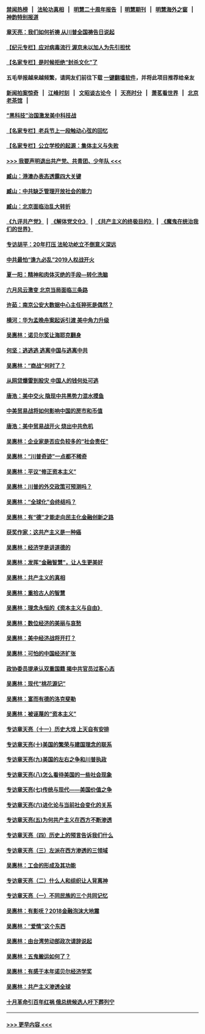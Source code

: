 #### [禁闻热榜](热点新闻.md?=0)  &nbsp;&nbsp;|&nbsp;&nbsp; [法轮功真相](https://github.com/gfw-breaker/truth/blob/master/README.md?=0) &nbsp;&nbsp;|&nbsp;&nbsp; [明慧二十周年报告](https://github.com/gfw-breaker/mh-reports/blob/master/README.md?=0) &nbsp;&nbsp;|&nbsp;&nbsp;[明慧期刊](https://github.com/gfw-breaker/mh-qikan) &nbsp;&nbsp;|&nbsp;&nbsp; [明慧海外之窗](https://github.com/gfw-breaker/mh-news/blob/master/README.md?=0) &nbsp;&nbsp;|&nbsp;&nbsp; [神韵特别报道](https://github.com/gfw-breaker/mh-news/blob/master/shenyun.md?=0)
#### [章天亮：我们如何祈祷 从川普全国祷告日说起](../pages/nsc423/n11944627.md?t=03172202) 
#### [【纪元专栏】应对病毒流行 渥京未以加人为先引担忧](../pages/nsc423/n11875714.md?t=03172202) 
#### [【名家专栏】是时候拒绝“封杀文化”了](../pages/nsc423/n11814093.md?t=03172202) 
#### 五毛举报越来越频繁，请网友们前往下载 [一键翻墙软件](https://github.com/gfw-breaker/ssr-accounts)，并将此项目推荐给亲友
#### [新闻拍案惊奇](https://github.com/gfw-breaker/banned-news/blob/master/pages/link4.md) &nbsp;&nbsp;|&nbsp;&nbsp; [江峰时刻](https://github.com/gfw-breaker/banned-news/blob/master/pages/link4.md) &nbsp;&nbsp;|&nbsp;&nbsp; [文昭谈古论今](https://github.com/gfw-breaker/banned-news/blob/master/pages/link4.md) &nbsp;&nbsp;|&nbsp;&nbsp; [天亮时分](https://github.com/gfw-breaker/banned-news/blob/master/pages/link4.md) &nbsp;&nbsp;|&nbsp;&nbsp; [萧茗看世界](https://github.com/gfw-breaker/banned-news/blob/master/pages/link4.md) &nbsp;&nbsp;|&nbsp;&nbsp; [北京老茶馆](https://github.com/gfw-breaker/banned-news/blob/master/pages/link4.md) &nbsp;&nbsp;|&nbsp;&nbsp; 
#### [“黑科技”治国激发美中科技战](../pages/nsc423/n11638056.md?t=03172202) 
#### [【名家专栏】老兵节上一段触动心弦的回忆](../pages/nsc423/n11646016.md?t=03172202) 
#### [【名家专栏】公立学校的起源：集体主义与失败](../pages/nsc423/n11601833.md?t=03172202) 
#### [>>> 我要声明退出共产党、共青团、少年队 <<<](https://github.com/begood0513/goodnews/blob/master/quit/letter.md) 
#### [臧山：港澳办表态透露四大关键](../pages/nsc423/n11421628.md?t=03172202) 
#### [臧山：中共缺乏管理开放社会的能力](../pages/nsc423/n11407457.md?t=03172202) 
#### [臧山：北京面临治乱大转折](../pages/nsc423/n11406895.md?t=03172202) 
#### [《九评共产党》](https://github.com/begood0513/9ping.md/blob/master/README.md) &nbsp;|&nbsp; [《解体党文化》](../../../../jtdwh.md/blob/master/README.md)  &nbsp;|&nbsp; [《共产主义的终极目的》](../../../../gczydzjmd.md/blob/master/README.md) &nbsp;|&nbsp; [《魔鬼在统治我们的世界》](../../../../mgztzwmdsj.md/blob/master/README.md) 
#### [专访胡平：20年打压 法轮功屹立不倒意义深远](../pages/nsc423/n11398800.md?t=03172202) 
#### [中共最怕“逢九必乱”2019人权战开火](../pages/nsc423/n11385248.md?t=03172202) 
#### [夏一阳：精神和肉体灭绝的手段—转化洗脑](../pages/nsc423/n11368250.md?t=03172202) 
#### [六月风云激变 北京当局面临三条路](../pages/nsc423/n11313668.md?t=03172202) 
#### [许茹：南京公安大数据中心主任猝死是偶然？](../pages/nsc423/n11064744.md?t=03172202) 
#### [横河：华为孟晚舟案起诉引渡 美中角力升级](../pages/nsc423/n11027230.md?t=03172202) 
#### [吴惠林：诺贝尔奖让海耶克翻身](../pages/nsc423/n10890049.md?t=03172202) 
#### [何坚：逃逃逃 逃离中国与逃离中共](../pages/nsc423/n10592891.md?t=03172202) 
#### [吴惠林：“商战”何时了？](../pages/nsc423/n10573558.md?t=03172202) 
#### [从网贷爆雷到股灾 中国人的钱何处可逃](../pages/nsc423/n10572800.md?t=03172202) 
#### [唐浩：美中交火 隐现中共黑势力混水摸鱼](../pages/nsc423/n10544040.md?t=03172202) 
#### [中美贸易战将如何影响中国的房市和币值](../pages/nsc423/n10543697.md?t=03172202) 
#### [唐浩：美中贸易战开火 烧出中共危机](../pages/nsc423/n10540126.md?t=03172202) 
#### [吴惠林：企业家是否应负较多的“社会责任”](../pages/nsc423/n10535022.md?t=03172202) 
#### [吴惠林：“川普奇迹”一点都不稀奇](../pages/nsc423/n10512808.md?t=03172202) 
#### [吴惠林：平议“修正资本主义”](../pages/nsc423/n10495724.md?t=03172202) 
#### [吴惠林：川普的外交政策可预测吗？](../pages/nsc423/n10462387.md?t=03172202) 
#### [吴惠林：“全球化”会终结吗？](../pages/nsc423/n10452838.md?t=03172202) 
#### [吴惠林：有“德”才能走向民主化金融创新之路](../pages/nsc423/n10432292.md?t=03172202) 
#### [获奖作家：这共产主义是一种癌](../pages/nsc423/n10431541.md?t=03172202) 
#### [吴惠林：经济学是讲道德的](../pages/nsc423/n10398014.md?t=03172202) 
#### [吴惠林：发挥“金融智慧”，让人生更美好](../pages/nsc423/n10375019.md?t=03172202) 
#### [吴惠林：共产主义的真相](../pages/nsc423/n10351394.md?t=03172202) 
#### [吴惠林：重拾古人的智慧](../pages/nsc423/n10337691.md?t=03172202) 
#### [吴惠林：理念永恒的《资本主义与自由》](../pages/nsc423/n10316274.md?t=03172202) 
#### [吴惠林：数位经济的美丽与哀愁](../pages/nsc423/n10292946.md?t=03172202) 
#### [吴惠林：美中经济战将开打？](../pages/nsc423/n10258825.md?t=03172202) 
#### [吴惠林：可怕的中国经济扩张](../pages/nsc423/n10219147.md?t=03172202) 
#### [政协委员提承认双重国籍 揭中共官员过客心态](../pages/nsc423/n10208809.md?t=03172202) 
#### [吴惠林：现代“桃花源记”](../pages/nsc423/n10185234.md?t=03172202) 
#### [吴惠林：富而有德的洛克斐勒](../pages/nsc423/n10142264.md?t=03172202) 
#### [吴惠林：被诬蔑的“资本主义”](../pages/nsc423/n10124816.md?t=03172202) 
#### [专访章天亮（十一）历史大戏 上天自有安排](../pages/nsc423/n10094905.md?t=03172202) 
#### [专访章天亮(十)美国的繁荣与建国理念的联系](../pages/nsc423/n10094899.md?t=03172202) 
#### [专访章天亮(九)美国的左右之争和川普执政](../pages/nsc423/n10094889.md?t=03172202) 
#### [专访章天亮(八)怎么看待美国的一些社会现象](../pages/nsc423/n10094857.md?t=03172202) 
#### [专访章天亮(七)传统与现代——美国价值之争](../pages/nsc423/n10093140.md?t=03172202) 
#### [专访章天亮(六)进化论与当前社会变化的关系](../pages/nsc423/n10092036.md?t=03172202) 
#### [专访章天亮(五)为何共产主义在西方不断渗透](../pages/nsc423/n10083620.md?t=03172202) 
#### [专访章天亮（四）历史上的预言告诉我们什么](../pages/nsc423/n10083606.md?t=03172202) 
#### [专访章天亮（三）左派在西方渗透的三领域](../pages/nsc423/n10081115.md?t=03172202) 
#### [吴惠林：工会的形成及其功能](../pages/nsc423/n10080633.md?t=03172202) 
#### [专访章天亮（二）什么人和组织让人背离神](../pages/nsc423/n10076637.md?t=03172202) 
#### [专访章天亮（一）不同民族的三个共同记忆](../pages/nsc423/n10074188.md?t=03172202) 
#### [吴惠林：有影呒？2018金融泡沫大地震](../pages/nsc423/n10040534.md?t=03172202) 
#### [吴惠林：“爱情”这个东西](../pages/nsc423/n10019423.md?t=03172202) 
#### [吴惠林：由台湾劳动部政次请辞说起](../pages/nsc423/n9979679.md?t=03172202) 
#### [吴惠林：五鬼搬运如何了？](../pages/nsc423/n9925338.md?t=03172202) 
#### [吴惠林：有感于本年诺贝尔经济学奖](../pages/nsc423/n9871883.md?t=03172202) 
#### [吴惠林：共产主义渗透全球](../pages/nsc423/n9812748.md?t=03172202) 
#### [十月革命引百年红祸 俄总统候选人吁下葬列宁](../pages/nsc423/n9810182.md?t=03172202) 

----
#### [ >>> 更早内容 <<< ](../indexes/nsc423-earlier.md)

